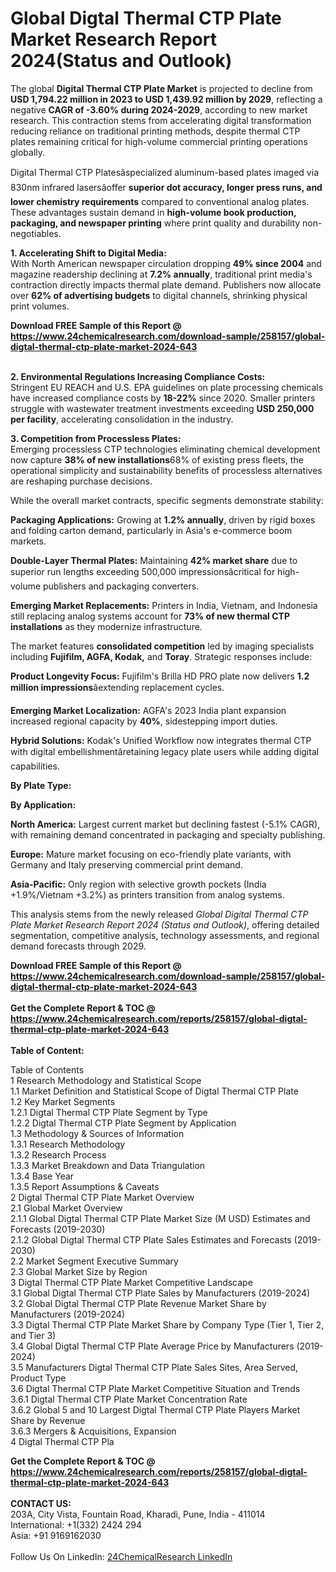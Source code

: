 <h1>Global Digtal Thermal CTP Plate Market Research Report 2024(Status and Outlook)</h1><p>The global <strong>Digital Thermal CTP Plate Market</strong> is projected to decline from <strong>USD 1,794.22 million in 2023 to USD 1,439.92 million by 2029</strong>, reflecting a negative <strong>CAGR of -3.60% during 2024-2029</strong>, according to new market research. This contraction stems from accelerating digital transformation reducing reliance on traditional printing methods, despite thermal CTP plates remaining critical for high-volume commercial printing operations globally.</p><p>Digital Thermal CTP Platesâspecialized aluminum-based plates imaged via 830nm infrared lasersâoffer <strong>superior dot accuracy, longer press runs, and lower chemistry requirements</strong> compared to conventional analog plates. These advantages sustain demand in <strong>high-volume book production, packaging, and newspaper printing</strong> where print quality and durability non-negotiables.</p><p><strong>1. Accelerating Shift to Digital Media:</strong><br>
With North American newspaper circulation dropping <strong>49% since 2004</strong> and magazine readership declining at <strong>7.2% annually</strong>, traditional print media's contraction directly impacts thermal plate demand. Publishers now allocate over <strong>62% of advertising budgets</strong> to digital channels, shrinking physical print volumes.</p><div><b>Download FREE Sample of this Report @ 
            <a href="https://www.24chemicalresearch.com/download-sample/258157/global-digtal-thermal-ctp-plate-market-2024-643">
            https://www.24chemicalresearch.com/download-sample/258157/global-digtal-thermal-ctp-plate-market-2024-643</a></b></div><br><p><strong>2. Environmental Regulations Increasing Compliance Costs:</strong><br>
Stringent EU REACH and U.S. EPA guidelines on plate processing chemicals have increased compliance costs by <strong>18-22%</strong> since 2020. Smaller printers struggle with wastewater treatment investments exceeding <strong>USD 250,000 per facility</strong>, accelerating consolidation in the industry.</p><p><strong>3. Competition from Processless Plates:</strong><br>
Emerging processless CTP technologies eliminating chemical development now capture <strong>38% of new installations</strong>68% of existing press fleets, the operational simplicity and sustainability benefits of processless alternatives are reshaping purchase decisions.</p><p>While the overall market contracts, specific segments demonstrate stability:</p><p><strong>Packaging Applications:</strong> Growing at <strong>1.2% annually</strong>, driven by rigid boxes and folding carton demand, particularly in Asia's e-commerce boom markets.</p><p><strong>Double-Layer Thermal Plates:</strong> Maintaining <strong>42% market share</strong> due to superior run lengths exceeding 500,000 impressionsâcritical for high-volume publishers and packaging converters.</p><p><strong>Emerging Market Replacements:</strong> Printers in India, Vietnam, and Indonesia still replacing analog systems account for <strong>73% of new thermal CTP installations</strong> as they modernize infrastructure.</p><p>The market features <strong>consolidated competition</strong> led by imaging specialists including <strong>Fujifilm, AGFA, Kodak,</strong> and <strong>Toray</strong>. Strategic responses include:</p><p><strong>Product Longevity Focus:</strong> Fujifilm's Brilla HD PRO plate now delivers <strong>1.2 million impressions</strong>âextending replacement cycles.</p><p><strong>Emerging Market Localization:</strong> AGFA's 2023 India plant expansion increased regional capacity by <strong>40%</strong>, sidestepping import duties.</p><p><strong>Hybrid Solutions:</strong> Kodak's Unified Workflow now integrates thermal CTP with digital embellishmentâretaining legacy plate users while adding digital capabilities.</p><p><strong>By Plate Type:</strong></p><p><strong>By Application:</strong></p><p><strong>North America:</strong> Largest current market but declining fastest (-5.1% CAGR), with remaining demand concentrated in packaging and specialty publishing.</p><p><strong>Europe:</strong> Mature market focusing on eco-friendly plate variants, with Germany and Italy preserving commercial print demand.</p><p><strong>Asia-Pacific:</strong> Only region with selective growth pockets (India +1.9%/Vietnam +3.2%) as printers transition from analog systems.</p><p>This analysis stems from the newly released <em>Global Digital Thermal CTP Plate Market Research Report 2024 (Status and Outlook)</em>, offering detailed segmentation, competitive analysis, technology assessments, and regional demand forecasts through 2029.</p><div><b>Download FREE Sample of this Report @ 
            <a href="https://www.24chemicalresearch.com/download-sample/258157/global-digtal-thermal-ctp-plate-market-2024-643">
            https://www.24chemicalresearch.com/download-sample/258157/global-digtal-thermal-ctp-plate-market-2024-643</a></b></div><br><div><b>Get the Complete Report & TOC @ 
            <a href="https://www.24chemicalresearch.com/reports/258157/global-digtal-thermal-ctp-plate-market-2024-643">
            https://www.24chemicalresearch.com/reports/258157/global-digtal-thermal-ctp-plate-market-2024-643</a></b></div><br>
            <b>Table of Content:</b><p>Table of Contents<br />
1 Research Methodology and Statistical Scope<br />
1.1 Market Definition and Statistical Scope of Digtal Thermal CTP Plate<br />
1.2 Key Market Segments<br />
1.2.1 Digtal Thermal CTP Plate Segment by Type<br />
1.2.2 Digtal Thermal CTP Plate Segment by Application<br />
1.3 Methodology & Sources of Information<br />
1.3.1 Research Methodology<br />
1.3.2 Research Process<br />
1.3.3 Market Breakdown and Data Triangulation<br />
1.3.4 Base Year<br />
1.3.5 Report Assumptions & Caveats<br />
2 Digtal Thermal CTP Plate Market Overview<br />
2.1 Global Market Overview<br />
2.1.1 Global Digtal Thermal CTP Plate Market Size (M USD) Estimates and Forecasts (2019-2030)<br />
2.1.2 Global Digtal Thermal CTP Plate Sales Estimates and Forecasts (2019-2030)<br />
2.2 Market Segment Executive Summary<br />
2.3 Global Market Size by Region<br />
3 Digtal Thermal CTP Plate Market Competitive Landscape<br />
3.1 Global Digtal Thermal CTP Plate Sales by Manufacturers (2019-2024)<br />
3.2 Global Digtal Thermal CTP Plate Revenue Market Share by Manufacturers (2019-2024)<br />
3.3 Digtal Thermal CTP Plate Market Share by Company Type (Tier 1, Tier 2, and Tier 3)<br />
3.4 Global Digtal Thermal CTP Plate Average Price by Manufacturers (2019-2024)<br />
3.5 Manufacturers Digtal Thermal CTP Plate Sales Sites, Area Served, Product Type<br />
3.6 Digtal Thermal CTP Plate Market Competitive Situation and Trends<br />
3.6.1 Digtal Thermal CTP Plate Market Concentration Rate<br />
3.6.2 Global 5 and 10 Largest Digtal Thermal CTP Plate Players Market Share by Revenue<br />
3.6.3 Mergers & Acquisitions, Expansion<br />
4 Digtal Thermal CTP Pla</p><div><b>Get the Complete Report & TOC @ 
            <a href="https://www.24chemicalresearch.com/reports/258157/global-digtal-thermal-ctp-plate-market-2024-643">
            https://www.24chemicalresearch.com/reports/258157/global-digtal-thermal-ctp-plate-market-2024-643</a></b></div><br><b>CONTACT US:</b><br>
            203A, City Vista, Fountain Road, Kharadi, Pune, India - 411014<br>
            International: +1(332) 2424 294<br>
            Asia: +91 9169162030 <br><br>
            Follow Us On LinkedIn: <a href="https://www.linkedin.com/company/24chemicalresearch/">24ChemicalResearch LinkedIn</a>